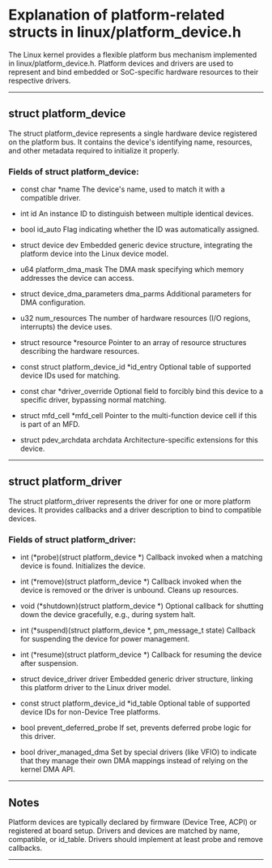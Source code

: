 # Explanation of platform-related structs in linux/platform_device.h

The Linux kernel provides a flexible platform bus mechanism implemented in linux/platform_device.h. Platform devices and drivers are used to represent and bind embedded or SoC-specific hardware resources to their respective drivers.

---

## struct platform_device

The struct platform_device represents a single hardware device registered on the platform bus. It contains the device's identifying name, resources, and other metadata required to initialize it properly.

### Fields of struct platform_device:

- const char *name
  The device's name, used to match it with a compatible driver.

- int id
  An instance ID to distinguish between multiple identical devices.

- bool id_auto
  Flag indicating whether the ID was automatically assigned.

- struct device dev
  Embedded generic device structure, integrating the platform device into the Linux device model.

- u64 platform_dma_mask
  The DMA mask specifying which memory addresses the device can access.

- struct device_dma_parameters dma_parms
  Additional parameters for DMA configuration.

- u32 num_resources
  The number of hardware resources (I/O regions, interrupts) the device uses.

- struct resource *resource
  Pointer to an array of resource structures describing the hardware resources.

- const struct platform_device_id *id_entry
  Optional table of supported device IDs used for matching.

- const char *driver_override
  Optional field to forcibly bind this device to a specific driver, bypassing normal matching.

- struct mfd_cell *mfd_cell
  Pointer to the multi-function device cell if this is part of an MFD.

- struct pdev_archdata archdata
  Architecture-specific extensions for this device.

---

## struct platform_driver

The struct platform_driver represents the driver for one or more platform devices. It provides callbacks and a driver description to bind to compatible devices.

### Fields of struct platform_driver:

- int (*probe)(struct platform_device *)
  Callback invoked when a matching device is found. Initializes the device.

- int (*remove)(struct platform_device *)
  Callback invoked when the device is removed or the driver is unbound. Cleans up resources.

- void (*shutdown)(struct platform_device *)
  Optional callback for shutting down the device gracefully, e.g., during system halt.

- int (*suspend)(struct platform_device *, pm_message_t state)
  Callback for suspending the device for power management.

- int (*resume)(struct platform_device *)
  Callback for resuming the device after suspension.

- struct device_driver driver
  Embedded generic driver structure, linking this platform driver to the Linux driver model.

- const struct platform_device_id *id_table
  Optional table of supported device IDs for non-Device Tree platforms.

- bool prevent_deferred_probe
  If set, prevents deferred probe logic for this driver.

- bool driver_managed_dma
  Set by special drivers (like VFIO) to indicate that they manage their own DMA mappings instead of relying on the kernel DMA API.

---

## Notes

Platform devices are typically declared by firmware (Device Tree, ACPI) or registered at board setup.
Drivers and devices are matched by name, compatible, or id_table.
Drivers should implement at least probe and remove callbacks.

---
